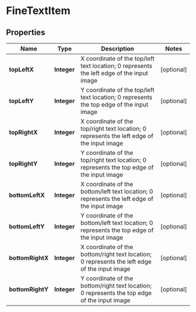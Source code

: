 
# FineTextItem

## Properties
Name | Type | Description | Notes
------------ | ------------- | ------------- | -------------
**topLeftX** | **Integer** | X coordinate of the top/left text location; 0 represents the left edge of the input image |  [optional]
**topLeftY** | **Integer** | Y coordinate of the top/left text location; 0 represents the top edge of the input image |  [optional]
**topRightX** | **Integer** | X coordinate of the top/right text location; 0 represents the left edge of the input image |  [optional]
**topRightY** | **Integer** | Y coordinate of the top/right text location; 0 represents the top edge of the input image |  [optional]
**bottomLeftX** | **Integer** | X coordinate of the bottom/left text location; 0 represents the left edge of the input image |  [optional]
**bottomLeftY** | **Integer** | Y coordinate of the bottom/left text location; 0 represents the top edge of the input image |  [optional]
**bottomRightX** | **Integer** | X coordinate of the bottom/right text location; 0 represents the left edge of the input image |  [optional]
**bottomRightY** | **Integer** | Y coordinate of the bottom/right text location; 0 represents the top edge of the input image |  [optional]



